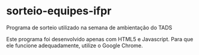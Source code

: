 # sorteio-equipes-ifpr
Programa de sorteio utilizado na semana de ambientação do TADS

Este programa foi desenvolvido apenas com HTML5 e Javascript.
Para que ele funcione adequadamente, utilize o Google Chrome.
